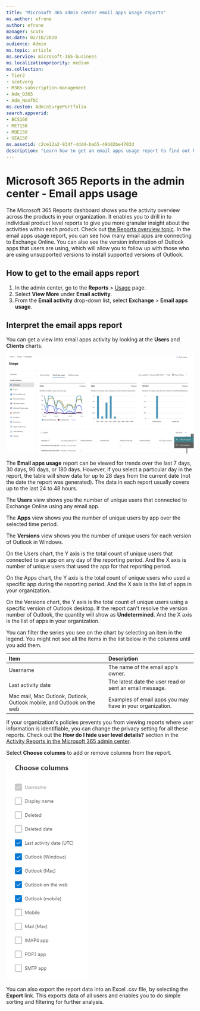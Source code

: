```yaml
---
title: "Microsoft 365 admin center email apps usage reports"
ms.author: efrene
author: efrene
manager: scotv
ms.date: 02/18/2020
audience: Admin
ms.topic: article
ms.service: microsoft-365-business
ms.localizationpriority: medium
ms.collection: 
- Tier2
- scotvorg
- M365-subscription-management 
- Adm_O365
- Adm_NonTOC
ms.custom: AdminSurgePortfolio
search.appverid:
- BCS160
- MET150
- MOE150
- GEA150
ms.assetid: c2ce12a2-934f-4dd4-ba65-49b02be4703d
description: "Learn how to get an email apps usage report to find out how many email apps are connecting to Exchange Online and which version of Outlook users are using."
---
```


# Microsoft 365 Reports in the admin center - Email apps usage

The Microsoft 365 Reports dashboard shows you the activity overview across the products in your organization. It enables you to drill in to individual product level reports to give you more granular insight about the activities within each product. Check out [the Reports overview topic](activity-reports.md). In the email apps usage report, you can see how many email apps are connecting to Exchange Online. You can also see the version information of Outlook apps that users are using, which will allow you to follow up with those who are using unsupported versions to install supported versions of Outlook.
  
## How to get to the email apps report

1. In the admin center, go to the **Reports** \> <a href="https://go.microsoft.com/fwlink/p/?linkid=2074756" target="_blank">Usage</a> page.
2. Select **View More** under **Email activity**. 
3. From the **Email activity** drop-down list, select **Exchange** \> **Email apps usage**.
  
## Interpret the email apps report

You can get a view into email apps activity by looking at the **Users** and **Clients** charts. 
  
![Email clients used.](../../media/email-apps-report.png)

The **Email apps usage** report can be viewed for trends over the last 7 days, 30 days, 90 days, or 180 days. However, if you select a particular day in the report, the table will show data for up to 28 days from the current date (not the date the report was generated). The data in each report usually covers up to the last 24 to 48 hours.

The **Users** view shows you the number of unique users that connected to Exchange Online using any email app. 

The **Apps** view shows you the number of unique users by app over the selected time period. 

The **Versions** view shows you the number of unique users for each version of Outlook in Windows. 

On the Users chart, the Y axis is the total count of unique users that connected to an app on any day of the reporting period. And the X axis is number of unique users that used the app for that reporting period. 

On the Apps chart, the Y axis is the total count of unique users who used a specific app during the reporting period. And the X axis is the list of apps in your organization. 

On the Versions chart, the Y axis is the total count of unique users using a specific version of Outlook desktop. If the report can't resolve the version number of Outlook, the quantity will show as **Undetermined**. And the X axis is the list of apps in your organization.

You can filter the series you see on the chart by selecting an item in the legend. You might not see all the items in the list below in the columns until you add them.
 
|Item|Description|
|:-----|:-----|
|Username | The name of the email app's owner. |
|Last activity date | The latest date the user read or sent an email message. |
|Mac mail, Mac Outlook, Outlook, Outlook mobile, and Outlook on the web | Examples of email apps you may have in your organization. |
   
If your organization's policies prevents you from viewing reports where user information is identifiable, you can change the privacy setting for all these reports. Check out the **How do I hide user level details?** section in the [Activity Reports in the Microsoft 365 admin center](activity-reports.md). 

Select **Choose columns** to add or remove columns from the report.  

![Email apps usage report - choose columns.](../../media/041bd6ff-27e8-409d-9608-282edcfa2316.png)

You can also export the report data into an Excel .csv file, by selecting the **Export** link. This exports data of all users and enables you to do simple sorting and filtering for further analysis. 
